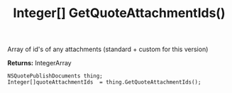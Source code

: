 ﻿---
uid: crmscript_ref_NSQuotePublishDocuments_GetQuoteAttachmentIds
title: Integer[] GetQuoteAttachmentIds()
intellisense: NSQuotePublishDocuments.GetQuoteAttachmentIds
keywords: NSQuotePublishDocuments, GetQuoteAttachmentIds
so.topic: reference
---

Array of id's of any attachments (standard + custom for this version)

**Returns:** IntegerArray


```crmscript
NSQuotePublishDocuments thing;
Integer[]quoteAttachmentIds  = thing.GetQuoteAttachmentIds();
```


